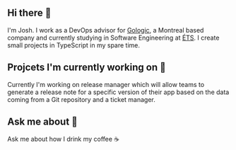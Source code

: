 ## Hi there 👋
I'm Josh. I work as a DevOps advisor for [Gologic](https://www.gologic.ca/), a Montreal based company and currently studying in Software Engineering at [ÉTS](https://www.etsmtl.ca/). I create small projects in TypeScript in my spare time.

## Projcets I'm currently working on 🔭
Currently I'm working on release manager which will allow teams to generate a release note for a specific version of their app based on the data coming from a Git repository and a ticket manager.

## Ask me about 💬
Ask me about how I drink my coffee ☕
